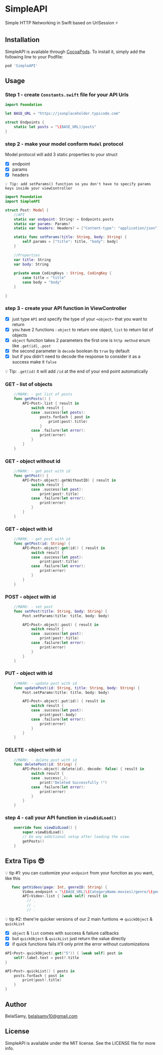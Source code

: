 # SimpleAPI
Simple HTTP Networking in Swift based on UrlSession ⚡

## Installation

SimpleAPI is available through [CocoaPods](https://cocoapods.org). To install
it, simply add the following line to your Podfile:

```ruby
pod 'SimpleAPI'
```

## Usage 

### Step 1 - create `Constants.swift` file for your API Urls 

```swift 
import Foundation

let BASE_URL = "https://jsonplaceholder.typicode.com"

struct Endpoints {
    static let posts = "\(BASE_URL)/posts"
}
```

### step 2 - make your model conform `Model` protocol 

 Model protocol will add 3 static properties to your struct 
 - [X] endpoint 
 - [X] params 
 - [X] headers

`💡 Tip: add setParams() function so you don't have to specify params keys inside your viewController`
 
```swift 
import Foundation
import SimpleAPI

struct Post: Model {
    //API
    static var endpoint: String! = Endpoints.posts
    static var params: Params?
    static var headers: Headers? = ["Content-type": "application/json"]

    static func setParams(title: String, body: String) {
        self.params = ["title": title, "body": body]
    }
    
    //Properties
    var title: String
    var body: String
    
    private enum CodingKeys : String, CodingKey {
        case title = "title"
        case body = "body"
    }
    
}
```

### step 3 - create your API function in ViewController 

 - [X] just type `API` and specify the type of your `<object>` that you want to return  
 - [X] you have 2 functions : `object` to return one object, `list` to return list of objects  
 - [X] `object` function takes 2 parameters the first one is `http method` enum like `.get(id)`, `.post`
 - [X] the second parameter is `decode` boolean its `true` by default
 - [X] but if you didn't need to decode the response to consider it as a success make it `false`

💡 Tip: `.get(id)` it will add `/id` at the end of your end point automatically


### GET - list of objects

```swift 
    //MARK: - get list of posts
    func getPosts() {
        API<Post>.list { result in
            switch result {
            case .success(let posts):
                posts.forEach { post in
                    print(post!.title)
                }
            case .failure(let error):
                print(error)
            }
        }
    }
```

### GET - object without id

```swift 
    //MARK: - get post with id
    func getPost() {
        API<Post>.object(.getWithoutID) { result in
            switch result {
            case .success(let post):
                print(post!.title)
            case .failure(let error):
                print(error)
            }
        }
    }
```

### GET - object with id

```swift 
    //MARK: - get post with id
    func getPost(id: String) {
        API<Post>.object(.get(id)) { result in
            switch result {
            case .success(let post):
                print(post!.title)
            case .failure(let error):
                print(error)
            }
        }
    }
```

### POST - object with id

```swift 
    //MARK: - set post
    func setPost(title: String, body: String) {
        Post.setParams(title: title, body: body)

        API<Post>.object(.post) { result in
            switch result {
            case .success(let post):
                print(post!.title)
            case .failure(let error):
                print(error)
            }
        }
    }
```
    
   
### PUT - object with id

```swift 
    //MARK: - update post with id
    func updatePost(id: String, title: String, body: String) {
        Post.setParams(title: title, body: body)

        API<Post>.object(.put(id)) { result in
            switch result {
            case .success(let post):
                print(post!.body)
            case .failure(let error):
                print(error)
            }
        }
    }
```
    
### DELETE - object with id

```swift 
    //MARK: - delete post with id
    func deletePost(id: String) {        
        API<Post>.object(.delete(id), decode: false) { result in
            switch result {
            case .success(_):
                print("Deleted Successfully !")
            case .failure(let error):
                print(error)
            }
        }
    }
```

### step 4 - call your API function in `viewDidLoad()` 
```swift 
    override func viewDidLoad() {
        super.viewDidLoad()
        // Do any additional setup after loading the view.
        getPosts()
    }
```

## Extra Tips 😎

💡 tip #1:  you can customize your `endpoint` from your function as you want, like this 

```swift 
   func getVideos(page: Int, genreID: String) {
        Video.endpoint = "\(BASE_URL)\(CategoryName.movies)/genre/\(genreID)/\(page)" // << endpoint
        API<Video>.list { [weak self] result in
          // .
          // . 
          // .
```


💡 tip #2: there're quicker versions of our 2 main funtions => `quickObject` & `quickList`
 - [X] `object` & `list` comes with success & failure callbacks
 - [X] but `quickObject` & `quickList` just return the value directly
 - [X] if quick functions fails it'll only print the error without customizations 

```swift
API<Post>.quickObject(.get("5")) { [weak self] post in 
    self?.label.text = post?.title
}
```

```swift
API<Post>.quickList() { posts in
    posts.forEach { post in
        print(post!.title)
    }
}
```

## Author

BelalSamy, belalsamy10@gmail.com

## License

SimpleAPI is available under the MIT license. See the LICENSE file for more info.


